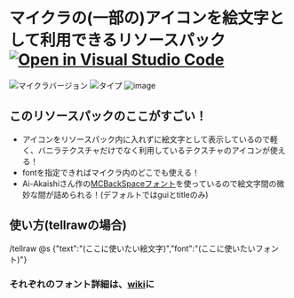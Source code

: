 # マイクラの(一部の)アイコンを絵文字として利用できるリソースパック [![Open in Visual Studio Code](https://open.vscode.dev/badges/open-in-vscode.svg)](https://open.vscode.dev/ProjectTDM/minecraft-icon-to-emoji) <!-- ![ダウンロード数](https://img.shields.io/github/downloads/tunakaniri/icon-to-emoji/total) -->
![マイクラバージョン](https://img.shields.io/badge/Minecraft%20Ver-Java%201.17~1.18.1-brightgreen) ![タイプ](https://img.shields.io/badge/Type-resourcepack-orange)
![image](https://user-images.githubusercontent.com/55052380/154682356-1f664789-401f-4fca-bf6a-520e8de43d32.png)
## このリソースパックのここがすごい！
- アイコンをリソースパック内に入れずに絵文字として表示しているので軽く、バニラテクスチャだけでなく利用しているテクスチャのアイコンが使える！
- fontを指定できればマイクラ内のどこでも使える！
- Ai-Akaishiさん作の[MCBackSpaceフォント](https://github.com/Ai-Akaishi/HighQualityImageLoadingSample)を使っているので絵文字間の微妙な間が詰められる！(デフォルトではguiとtitleのみ)
## 使い方(tellrawの場合)
/tellraw @s {"text":"(ここに使いたい絵文字)","font":"(ここに使いたいフォント)"}
### それぞれのフォント詳細は、[wiki](../../wiki/絵文字一覧)に
